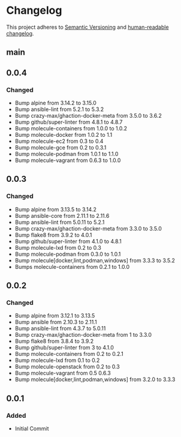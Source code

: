 # Changelog

This project adheres to [Semantic Versioning](https://semver.org/spec/v2.0.0.html)
and [human-readable changelog](https://keepachangelog.com/en/1.0.0/).

## main

## 0.0.4

### Changed

- Bump alpine from 3.14.2 to 3.15.0
- Bump ansible-lint from 5.2.1 to 5.3.2
- Bump crazy-max/ghaction-docker-meta from 3.5.0 to 3.6.2
- Bump github/super-linter from 4.8.1 to 4.8.7
- Bump molecule-containers from 1.0.0 to 1.0.2
- Bump molecule-docker from 1.0.2 to 1.1
- Bump molecule-ec2 from 0.3 to 0.4
- Bump molecule-gce from 0.2 to 0.3.1
- Bump molecule-podman from 1.0.1 to 1.1.0
- Bump molecule-vagrant from 0.6.3 to 1.0.0

## 0.0.3

### Changed

- Bump alpine from 3.13.5 to 3.14.2
- Bump ansible-core from 2.11.1 to 2.11.6
- Bump ansible-lint from 5.0.11 to 5.2.1
- Bump crazy-max/ghaction-docker-meta from 3.3.0 to 3.5.0
- Bump flake8 from 3.9.2 to 4.0.1
- Bump github/super-linter from 4.1.0 to 4.8.1
- Bump molecule-lxd from 0.2 to 0.3
- Bump molecule-podman from 0.3.0 to 1.0.1
- Bump molecule[docker,lint,podman,windows] from 3.3.3 to 3.5.2
- Bumps molecule-containers from 0.2.1 to 1.0.0

## 0.0.2

### Changed

- Bump alpine from 3.12.1 to 3.13.5
- Bump ansible from 2.10.3 to 2.11.1
- Bump ansible-lint from 4.3.7 to 5.0.11
- Bump crazy-max/ghaction-docker-meta from 1 to 3.3.0
- Bump flake8 from 3.8.4 to 3.9.2
- Bump github/super-linter from 3 to 4.1.0
- Bump molecule-containers from 0.2 to 0.2.1
- Bump molecule-lxd from 0.1 to 0.2
- Bump molecule-openstack from 0.2 to 0.3
- Bump molecule-vagrant from 0.5 0.6.3
- Bump molecule[docker,lint,podman,windows] from 3.2.0 to 3.3.3

## 0.0.1

### Added

- Initial Commit

